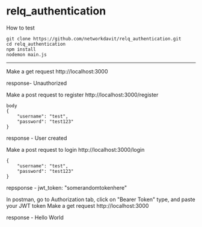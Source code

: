 # relq_authentication

How to test
```
git clone https://github.com/networkdavit/relq_authentication.git
cd relq_authentication
npm install
nodemon main.js
```

--------------------------

Make a get request 
http://localhost:3000

response- Unauthorized

Make a post request to register
http://localhost:3000/register
```
body
{
    "username": "test", 
    "password": "test123"
}
```

response - User created

Make a post request to login
http://localhost:3000/login

```
{
    "username": "test", 
    "password": "test123"
}
```

repsponse - jwt_token: "somerandomtokenhere"

In postman, go to Authorization tab, click on "Bearer Token" type, and paste your JWT token
Make a get request 
http://localhost:3000

response - Hello World


